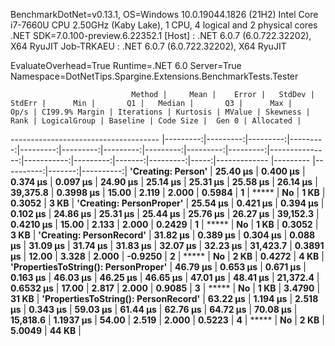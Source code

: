 
BenchmarkDotNet=v0.13.1, OS=Windows 10.0.19044.1826 (21H2)
Intel Core i7-7660U CPU 2.50GHz (Kaby Lake), 1 CPU, 4 logical and 2 physical cores
.NET SDK=7.0.100-preview.6.22352.1
  [Host]     : .NET 6.0.7 (6.0.722.32202), X64 RyuJIT
  Job-TRKAEU : .NET 6.0.7 (6.0.722.32202), X64 RyuJIT

EvaluateOverhead=True  Runtime=.NET 6.0  Server=True  
Namespace=DotNetTips.Spargine.Extensions.BenchmarkTests.Tester  

                               Method |     Mean |    Error |   StdDev |   StdErr |      Min |       Q1 |   Median |       Q3 |      Max |     Op/s | CI99.9% Margin | Iterations | Kurtosis | MValue | Skewness | Rank | LogicalGroup | Baseline | Code Size |  Gen 0 | Allocated |
------------------------------------- |---------:|---------:|---------:|---------:|---------:|---------:|---------:|---------:|---------:|---------:|---------------:|-----------:|---------:|-------:|---------:|-----:|------------- |--------- |----------:|-------:|----------:|
                   **'Creating: Person'** | **25.40 μs** | **0.400 μs** | **0.374 μs** | **0.097 μs** | **24.90 μs** | **25.14 μs** | **25.31 μs** | **25.58 μs** | **26.14 μs** | **39,375.8** |      **0.3998 μs** |      **15.00** |    **2.119** |  **2.000** |   **0.5984** |    **1** |            ***** |       **No** |      **1 KB** | **0.3052** |      **3 KB** |
             **'Creating: PersonProper'** | **25.54 μs** | **0.421 μs** | **0.394 μs** | **0.102 μs** | **24.86 μs** | **25.31 μs** | **25.44 μs** | **25.76 μs** | **26.27 μs** | **39,152.3** |      **0.4210 μs** |      **15.00** |    **2.133** |  **2.000** |   **0.2429** |    **1** |            ***** |       **No** |      **1 KB** | **0.3052** |      **3 KB** |
             **'Creating: PersonRecord'** | **31.82 μs** | **0.389 μs** | **0.304 μs** | **0.088 μs** | **31.09 μs** | **31.74 μs** | **31.83 μs** | **32.07 μs** | **32.23 μs** | **31,423.7** |      **0.3891 μs** |      **12.00** |    **3.328** |  **2.000** |  **-0.9250** |    **2** |            ***** |       **No** |      **2 KB** | **0.4272** |      **4 KB** |
 **'PropertiesToString(): PersonProper'** | **46.79 μs** | **0.653 μs** | **0.671 μs** | **0.163 μs** | **46.03 μs** | **46.25 μs** | **46.65 μs** | **47.01 μs** | **48.41 μs** | **21,372.4** |      **0.6532 μs** |      **17.00** |    **2.817** |  **2.000** |   **0.9085** |    **3** |            ***** |       **No** |      **1 KB** | **3.4790** |     **31 KB** |
 **'PropertiesToString(): PersonRecord'** | **63.22 μs** | **1.194 μs** | **2.518 μs** | **0.343 μs** | **59.03 μs** | **61.44 μs** | **62.76 μs** | **64.72 μs** | **70.08 μs** | **15,818.6** |      **1.1937 μs** |      **54.00** |    **2.519** |  **2.000** |   **0.5223** |    **4** |            ***** |       **No** |      **2 KB** | **5.0049** |     **44 KB** |
